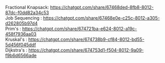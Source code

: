 Fractional Knapsack: https://chatgpt.com/share/67468ded-8fb8-8012-87dc-f0dd82a34c53 \
Job Sequencing : https://chatgpt.com/share/67468e0e-c25c-8012-a305-d262805b97d4 \
Prim's : https://chatgpt.com/share/674721ba-e624-8012-a19c-458f7936aa03 \
Kruskal's : https://chatgpt.com/share/674738b9-cf84-8012-bd55-5d456f045ddf \
Dijkstra's : https://chatgpt.com/share/674753d1-f504-8012-9a09-f9b6d6566ade
